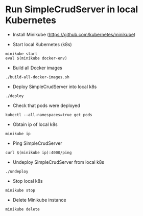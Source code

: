 # Run SimpleCrudServer in local Kubernetes 

   * Install Minikube (https://github.com/kubernetes/minikube)
 
   * Start local Kubernetes (k8s)
```
minikube start
eval $(minikube docker-env)
```

   * Build all Docker images
```  
./build-all-docker-images.sh
```

   * Deploy SimpleCrudServer into local k8s
```
./deploy
```

   * Check that pods were deployed
```
kubectl --all-namespaces=true get pods
```

   * Obtain ip of local k8s
```
minikube ip
```

   * Ping SimpleCrudServer
```
curl $(minikube ip):4000/ping
```

   * Undeploy SimpleCrudServer from local k8s
```
./undeploy
```

   * Stop local k8s
```
minikube stop
```


   * Delete Minikube instance
```
minikube delete
```

